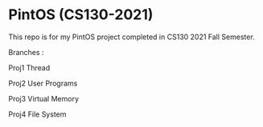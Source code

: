 # PintOS (CS130-2021)

This repo is for my PintOS project completed in CS130 2021 Fall Semester.

Branches :

Proj1 Thread 

Proj2 User Programs 

Proj3 Virtual Memory

Proj4 File System
